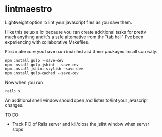 lintmaestro
============
Lightweight option to lint your javascript files as you save them. 

I like this setup a lot because you can create additional tasks for pretty much anything and it's a safe alternative from the "tab hell" I've been experiencing with collaborative Makefiles.

First make sure you have npm installed and these packages install correctly:  
```
npm install gulp --save-dev 
npm install gulp-jshint --save-dev 
npm install jshint-stylish —save-dev
npm install gulp-cached --save-dev 
```

Now when you run 
```
rails s
```

An additional shell window should open and listen to/lint your javascript changes.


TO DO:
- Track PID of Rails server and kill/close the jslint window when server stops